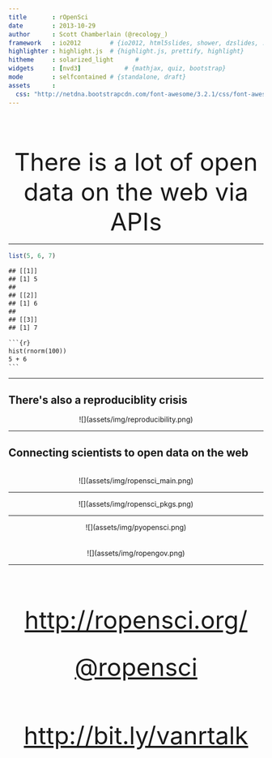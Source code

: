 ```yaml
---
title       : rOpenSci
date        : 2013-10-29
author      : Scott Chamberlain (@recology_)
framework   : io2012        # {io2012, html5slides, shower, dzslides, ...}
highlighter : highlight.js  # {highlight.js, prettify, highlight}
hitheme     : solarized_light      # 
widgets     : [nvd3]            # {mathjax, quiz, bootstrap}
mode        : selfcontained # {standalone, draft}
assets      :
  css: "http://netdna.bootstrapcdn.com/font-awesome/3.2.1/css/font-awesome.css"
---
```


<br><br><br>

<font size="14"><center> There is a lot of open data on the web via APIs </center></font>

---


```r
list(5, 6, 7)
```

```
## [[1]]
## [1] 5
## 
## [[2]]
## [1] 6
## 
## [[3]]
## [1] 7
```



    ```{r}
    hist(rnorm(100))
    5 + 6
    ```

---

## There's also a reproduciblity crisis

<center>![](assets/img/reproducibility.png)</center>

---

## Connecting scientists to open data on the web
<br>
<center>![](assets/img/ropensci_main.png)</center>

---

<center>![](assets/img/ropensci_pkgs.png)</center>

---

<center> ![](assets/img/pyopensci.png) </center>
<br><br>
<center> ![](assets/img/ropengov.png) </center>

---

<br><br><br>

<font size="18"><center> <a href="http://ropensci.org/">http://ropensci.org/</a> </center></font>
<br><br>
<font size="18"><center> <a href="https://twitter.com/ropensci">@ropensci</a> </center></font>
<br><br>
<font size="18"><center> <a href="http://bit.ly/vanrtalk">http://bit.ly/vanrtalk</a> </center></font>
